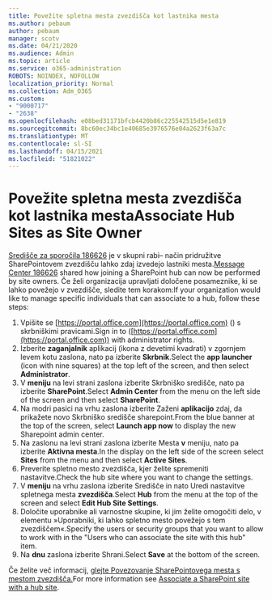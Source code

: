 ```yaml
---
title: Povežite spletna mesta zvezdišča kot lastnika mesta
ms.author: pebaum
author: pebaum
manager: scotv
ms.date: 04/21/2020
ms.audience: Admin
ms.topic: article
ms.service: o365-administration
ROBOTS: NOINDEX, NOFOLLOW
localization_priority: Normal
ms.collection: Adm_O365
ms.custom:
- "9000717"
- "2638"
ms.openlocfilehash: e08bed31171bfcb4420b86c225542515d5e1e819
ms.sourcegitcommit: 8bc60ec34bc1e40685e3976576e04a2623f63a7c
ms.translationtype: MT
ms.contentlocale: sl-SI
ms.lasthandoff: 04/15/2021
ms.locfileid: "51821022"
---
```

# <a name="associate-hub-sites-as-site-owner"></a><span data-ttu-id="f39cc-102">Povežite spletna mesta zvezdišča kot lastnika mesta</span><span class="sxs-lookup"><span data-stu-id="f39cc-102">Associate Hub Sites as Site Owner</span></span>

<span data-ttu-id="f39cc-103">[Središče za sporočila 186626](https://admin.microsoft.com/Adminportal/Home?source=applauncher#/MessageCenter?id=MC186626) je v skupni rabi– način pridružitve SharePointovem zvezdišču lahko zdaj izvedejo lastniki mesta.</span><span class="sxs-lookup"><span data-stu-id="f39cc-103">[Message Center 186626](https://admin.microsoft.com/Adminportal/Home?source=applauncher#/MessageCenter?id=MC186626) shared how joining a SharePoint hub can now be performed by site owners.</span></span> <span data-ttu-id="f39cc-104">Če želi organizacija upravljati določene posameznike, ki se lahko povežejo v zvezdišče, sledite tem korakom:</span><span class="sxs-lookup"><span data-stu-id="f39cc-104">If your organization would like to manage specific individuals that can associate to a hub, follow these steps:</span></span> 

1. <span data-ttu-id="f39cc-105">Vpišite se [https://portal.office.com](https://portal.office.com) () s skrbniškimi pravicami.</span><span class="sxs-lookup"><span data-stu-id="f39cc-105">Sign in to ([https://portal.office.com](https://portal.office.com)) with administrator rights.</span></span>
2. <span data-ttu-id="f39cc-106">Izberite **zaganjalnik** aplikacij (ikona z devetimi kvadrati) v zgornjem levem kotu zaslona, nato pa izberite **Skrbnik**.</span><span class="sxs-lookup"><span data-stu-id="f39cc-106">Select the **app launcher** (icon with nine squares) at the top left of the screen, and then select **Administrator**.</span></span>
3. <span data-ttu-id="f39cc-107">V **meniju** na levi strani zaslona izberite Skrbniško središče, nato pa izberite **SharePoint**.</span><span class="sxs-lookup"><span data-stu-id="f39cc-107">Select **Admin Center** from the menu on the left side of the screen and then select **SharePoint**.</span></span>
4. <span data-ttu-id="f39cc-108">Na modri pasici na vrhu zaslona izberite Zaženi **aplikacijo** zdaj, da prikažete novo Skrbniško središče sharepoint.</span><span class="sxs-lookup"><span data-stu-id="f39cc-108">From the blue banner at the top of the screen, select **Launch app now** to display the new Sharepoint admin center.</span></span>
5. <span data-ttu-id="f39cc-109">Na zaslonu na levi strani zaslona izberite Mesta **v** meniju, nato pa izberite **Aktivna mesta**.</span><span class="sxs-lookup"><span data-stu-id="f39cc-109">In the display on the left side of the screen select **Sites** from the menu and then select **Active Sites**.</span></span>
6. <span data-ttu-id="f39cc-110">Preverite spletno mesto zvezdišča, kjer želite spremeniti nastavitve.</span><span class="sxs-lookup"><span data-stu-id="f39cc-110">Check the hub site where you want to change the settings.</span></span>
7. <span data-ttu-id="f39cc-111">V **meniju** na vrhu zaslona izberite Središče in nato Uredi nastavitve spletnega mesta **zvezdišča**.</span><span class="sxs-lookup"><span data-stu-id="f39cc-111">Select **Hub** from the menu at the top of the screen and select **Edit Hub Site Settings**.</span></span>
8. <span data-ttu-id="f39cc-112">Določite uporabnike ali varnostne skupine, ki jim želite omogočiti delo, v elementu »Uporabniki, ki lahko spletno mesto povežejo s tem zvezdiščem«.</span><span class="sxs-lookup"><span data-stu-id="f39cc-112">Specify the users or security groups that you want to allow to work with in the "Users who can associate the site with this hub" item.</span></span>
9. <span data-ttu-id="f39cc-113">Na **dnu** zaslona izberite Shrani.</span><span class="sxs-lookup"><span data-stu-id="f39cc-113">Select **Save** at the bottom of the screen.</span></span>

<span data-ttu-id="f39cc-114">Če želite več informacij, [glejte Povezovanje SharePointovega mesta s mestom zvezdišča.](https://support.office.com/article/associate-a-sharepoint-site-with-a-hub-site-ae0009fd-af04-4d3d-917d-88edb43efc05)</span><span class="sxs-lookup"><span data-stu-id="f39cc-114">For more information see [Associate a SharePoint site with a hub site](https://support.office.com/article/associate-a-sharepoint-site-with-a-hub-site-ae0009fd-af04-4d3d-917d-88edb43efc05).</span></span> 